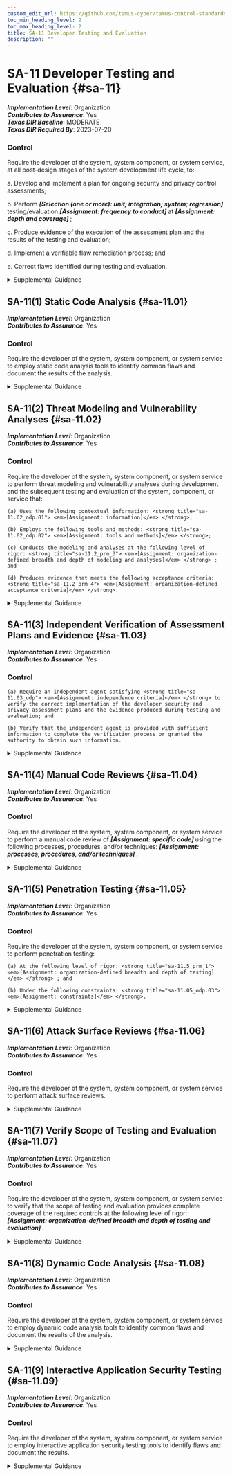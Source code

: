 ```yaml
---
custom_edit_url: https://github.com/tamus-cyber/tamus-control-standards/tree/main/content/tamus.edu/TAMUS_profile.xml
toc_min_heading_level: 2
toc_max_heading_level: 2
title: SA-11 Developer Testing and Evaluation
description: ""
---
```


# SA-11 Developer Testing and Evaluation {#sa-11}

_**Implementation Level**_: Organization\
_**Contributes to Assurance**_: Yes\
_**Texas DIR Baseline**_: MODERATE\
_**Texas DIR Required By**_: 2023-07-20

### Control

Require the developer of the system, system component, or system service, at all post-design stages of the system development life cycle, to:

a. Develop and implement a plan for ongoing security and privacy control assessments;

b. Perform <strong title="sa-11_odp.01"> <em>[Selection (one or more): unit; integration; system; regression]</em> </strong> testing/evaluation <strong title="sa-11_odp.02"> <em>[Assignment: frequency to conduct]</em> </strong> at <strong title="sa-11_odp.03"> <em>[Assignment: depth and coverage]</em> </strong>;

c. Produce evidence of the execution of the assessment plan and the results of the testing and evaluation;

d. Implement a verifiable flaw remediation process; and

e. Correct flaws identified during testing and evaluation.

<details>
  <summary>Supplemental Guidance</summary>

Developmental testing and evaluation confirms that the required controls are implemented correctly, operating as intended, enforcing the desired security and privacy policies, and meeting established security and privacy requirements. Security properties of systems and the privacy of individuals may be affected by the interconnection of system components or changes to those components. The interconnections or changes—including upgrading or replacing applications, operating systems, and firmware—may adversely affect previously implemented controls. Ongoing assessment during development allows for additional types of testing and evaluation that developers can conduct to reduce or eliminate potential flaws. Testing custom software applications may require approaches such as manual code review, security architecture review, and penetration testing, as well as and static analysis, dynamic analysis, binary analysis, or a hybrid of the three analysis approaches.

</details>

## SA-11(1) Static Code Analysis {#sa-11.01}

_**Implementation Level**_: Organization\
_**Contributes to Assurance**_: Yes

### Control

Require the developer of the system, system component, or system service to employ static code analysis tools to identify common flaws and document the results of the analysis.

<details>
  <summary>Supplemental Guidance</summary>

Static code analysis provides a technology and methodology for security reviews and includes checking for weaknesses in the code as well as for the incorporation of libraries or other included code with known vulnerabilities or that are out-of-date and not supported. Static code analysis can be used to identify vulnerabilities and enforce secure coding practices. It is most effective when used early in the development process, when each code change can automatically be scanned for potential weaknesses. Static code analysis can provide clear remediation guidance and identify defects for developers to fix. Evidence of the correct implementation of static analysis can include aggregate defect density for critical defect types, evidence that defects were inspected by developers or security professionals, and evidence that defects were remediated. A high density of ignored findings, commonly referred to as false positives, indicates a potential problem with the analysis process or the analysis tool. In such cases, organizations weigh the validity of the evidence against evidence from other sources.

</details>

## SA-11(2) Threat Modeling and Vulnerability Analyses {#sa-11.02}

_**Implementation Level**_: Organization\
_**Contributes to Assurance**_: Yes

### Control

Require the developer of the system, system component, or system service to perform threat modeling and vulnerability analyses during development and the subsequent testing and evaluation of the system, component, or service that:

    (a) Uses the following contextual information: <strong title="sa-11.02_odp.01"> <em>[Assignment: information]</em> </strong>;

    (b) Employs the following tools and methods: <strong title="sa-11.02_odp.02"> <em>[Assignment: tools and methods]</em> </strong>;

    (c) Conducts the modeling and analyses at the following level of rigor: <strong title="sa-11.2_prm_3"> <em>[Assignment: organization-defined breadth and depth of modeling and analyses]</em> </strong> ; and

    (d) Produces evidence that meets the following acceptance criteria: <strong title="sa-11.2_prm_4"> <em>[Assignment: organization-defined acceptance criteria]</em> </strong>.

<details>
  <summary>Supplemental Guidance</summary>

Systems, system components, and system services may deviate significantly from the functional and design specifications created during the requirements and design stages of the system development life cycle. Therefore, updates to threat modeling and vulnerability analyses of those systems, system components, and system services during development and prior to delivery are critical to the effective operation of those systems, components, and services. Threat modeling and vulnerability analyses at this stage of the system development life cycle ensure that design and implementation changes have been accounted for and that vulnerabilities created because of those changes have been reviewed and mitigated.

</details>

## SA-11(3) Independent Verification of Assessment Plans and Evidence {#sa-11.03}

_**Implementation Level**_: Organization\
_**Contributes to Assurance**_: Yes

### Control

    (a) Require an independent agent satisfying <strong title="sa-11.03_odp"> <em>[Assignment: independence criteria]</em> </strong> to verify the correct implementation of the developer security and privacy assessment plans and the evidence produced during testing and evaluation; and

    (b) Verify that the independent agent is provided with sufficient information to complete the verification process or granted the authority to obtain such information.

<details>
  <summary>Supplemental Guidance</summary>

Independent agents have the qualifications—including the expertise, skills, training, certifications, and experience—to verify the correct implementation of developer security and privacy assessment plans.

</details>

## SA-11(4) Manual Code Reviews {#sa-11.04}

_**Implementation Level**_: Organization\
_**Contributes to Assurance**_: Yes

### Control

Require the developer of the system, system component, or system service to perform a manual code review of <strong title="sa-11.04_odp.01"> <em>[Assignment: specific code]</em> </strong> using the following processes, procedures, and/or techniques: <strong title="sa-11.04_odp.02"> <em>[Assignment: processes, procedures, and/or techniques]</em> </strong>.

<details>
  <summary>Supplemental Guidance</summary>

Manual code reviews are usually reserved for the critical software and firmware components of systems. Manual code reviews are effective at identifying weaknesses that require knowledge of the application’s requirements or context that, in most cases, is unavailable to automated analytic tools and techniques, such as static and dynamic analysis. The benefits of manual code review include the ability to verify access control matrices against application controls and review detailed aspects of cryptographic implementations and controls.

</details>

## SA-11(5) Penetration Testing {#sa-11.05}

_**Implementation Level**_: Organization\
_**Contributes to Assurance**_: Yes

### Control

Require the developer of the system, system component, or system service to perform penetration testing:

    (a) At the following level of rigor: <strong title="sa-11.5_prm_1"> <em>[Assignment: organization-defined breadth and depth of testing]</em> </strong> ; and

    (b) Under the following constraints: <strong title="sa-11.05_odp.03"> <em>[Assignment: constraints]</em> </strong>.

<details>
  <summary>Supplemental Guidance</summary>

Penetration testing is an assessment methodology in which assessors, using all available information technology product or system documentation and working under specific constraints, attempt to circumvent the implemented security and privacy features of information technology products and systems. Useful information for assessors who conduct penetration testing includes product and system design specifications, source code, and administrator and operator manuals. Penetration testing can include white-box, gray-box, or black-box testing with analyses performed by skilled professionals who simulate adversary actions. The objective of penetration testing is to discover vulnerabilities in systems, system components, and services that result from implementation errors, configuration faults, or other operational weaknesses or deficiencies. Penetration tests can be performed in conjunction with automated and manual code reviews to provide a greater level of analysis than would ordinarily be possible. When user session information and other personally identifiable information is captured or recorded during penetration testing, such information is handled appropriately to protect privacy.

</details>

## SA-11(6) Attack Surface Reviews {#sa-11.06}

_**Implementation Level**_: Organization\
_**Contributes to Assurance**_: Yes

### Control

Require the developer of the system, system component, or system service to perform attack surface reviews.

<details>
  <summary>Supplemental Guidance</summary>

Attack surfaces of systems and system components are exposed areas that make those systems more vulnerable to attacks. Attack surfaces include any accessible areas where weaknesses or deficiencies in the hardware, software, and firmware components provide opportunities for adversaries to exploit vulnerabilities. Attack surface reviews ensure that developers analyze the design and implementation changes to systems and mitigate attack vectors generated as a result of the changes. The correction of identified flaws includes deprecation of unsafe functions.

</details>

## SA-11(7) Verify Scope of Testing and Evaluation {#sa-11.07}

_**Implementation Level**_: Organization\
_**Contributes to Assurance**_: Yes

### Control

Require the developer of the system, system component, or system service to verify that the scope of testing and evaluation provides complete coverage of the required controls at the following level of rigor: <strong title="sa-11.7_prm_1"> <em>[Assignment: organization-defined breadth and depth of testing and evaluation]</em> </strong>.

<details>
  <summary>Supplemental Guidance</summary>

Verifying that testing and evaluation provides complete coverage of required controls can be accomplished by a variety of analytic techniques ranging from informal to formal. Each of these techniques provides an increasing level of assurance that corresponds to the degree of formality of the analysis. Rigorously demonstrating control coverage at the highest levels of assurance can be achieved using formal modeling and analysis techniques, including correlation between control implementation and corresponding test cases.

</details>

## SA-11(8) Dynamic Code Analysis {#sa-11.08}

_**Implementation Level**_: Organization\
_**Contributes to Assurance**_: Yes

### Control

Require the developer of the system, system component, or system service to employ dynamic code analysis tools to identify common flaws and document the results of the analysis.

<details>
  <summary>Supplemental Guidance</summary>

Dynamic code analysis provides runtime verification of software programs using tools capable of monitoring programs for memory corruption, user privilege issues, and other potential security problems. Dynamic code analysis employs runtime tools to ensure that security functionality performs in the way it was designed. A type of dynamic analysis, known as fuzz testing, induces program failures by deliberately introducing malformed or random data into software programs. Fuzz testing strategies are derived from the intended use of applications and the functional and design specifications for the applications. To understand the scope of dynamic code analysis and the assurance provided, organizations may also consider conducting code coverage analysis (i.e., checking the degree to which the code has been tested using metrics such as percent of subroutines tested or percent of program statements called during execution of the test suite) and/or concordance analysis (i.e., checking for words that are out of place in software code, such as non-English language words or derogatory terms).

</details>

## SA-11(9) Interactive Application Security Testing {#sa-11.09}

_**Implementation Level**_: Organization\
_**Contributes to Assurance**_: Yes

### Control

Require the developer of the system, system component, or system service to employ interactive application security testing tools to identify flaws and document the results.

<details>
  <summary>Supplemental Guidance</summary>

Interactive (also known as instrumentation-based) application security testing is a method of detecting vulnerabilities by observing applications as they run during testing. The use of instrumentation relies on direct measurements of the actual running applications and uses access to the code, user interaction, libraries, frameworks, backend connections, and configurations to directly measure control effectiveness. When combined with analysis techniques, interactive application security testing can identify a broad range of potential vulnerabilities and confirm control effectiveness. Instrumentation-based testing works in real time and can be used continuously throughout the system development life cycle.

</details>

